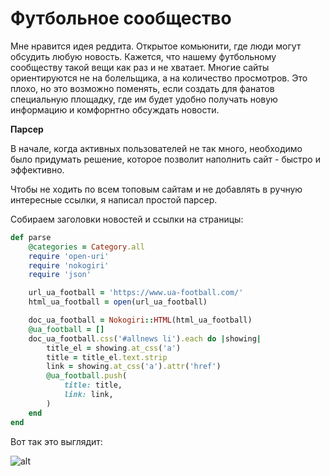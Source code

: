 # Футбольное сообщество

Мне нравится идея реддита. Открытое комьюнити, где люди могут обсудить любую новость. Кажется, что нашему футбольному сообществу такой вещи как раз и не хватает. Многие сайты ориентируются не на болельщика, а на количество просмотров. Это плохо, но это возможно поменять, если создать для фанатов специальную площадку, где им будет удобно получать новую информацию и комфорнтно обсуждать новости.

**Парсер**

В начале, когда активных пользователей не так много, необходимо было придумать решение, которое позволит наполнить сайт - быстро и эффективно. 

Чтобы не ходить по всем топовым сайтам и не добавлять в ручную интересные ссылки, я написал простой парсер. 

Собираем заголовки новостей и ссылки на страницы:

```ruby
def parse
	@categories = Category.all
	require 'open-uri'
	require 'nokogiri'
	require 'json'

	url_ua_football = 'https://www.ua-football.com/'
	html_ua_football = open(url_ua_football)

	doc_ua_football = Nokogiri::HTML(html_ua_football)
	@ua_football = []
	doc_ua_football.css('#allnews li').each do |showing|
		title_el = showing.at_css('a')
		title = title_el.text.strip
		link = showing.at_css('a').attr('href')
		@ua_football.push(
			title: title,
			link: link,
		)
	end
end
```

Вот так это выглядит: 

![alt](http://joxi.ru/gmvW6pbSLL7j42.png "Logo Title Text 1")
